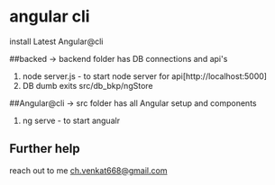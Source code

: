 # angular cli

install Latest Angular@cli 

##backed
-> backend folder has DB connections and api's 
1. node server.js - to start node server for api[http://localhost:5000]
2. DB dumb exits src/db_bkp/ngStore

##Angular@cli
-> src folder has all Angular setup and components
1. ng serve - to start angualr

## Further help

reach out to me ch.venkat668@gmail.com
